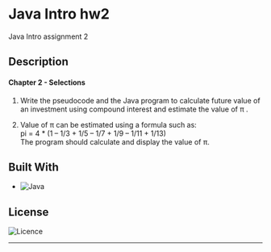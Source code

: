 # Java Intro hw2

Java Intro assignment 2

## Description

#### Chapter 2 - Selections

1) Write the pseudocode and the Java program to calculate future value of an
     investment using compound interest and estimate the value of π .

2) Value of π can be estimated using a formula such as:
   <br> pi = 4 * (1 – 1/3 + 1/5 – 1/7 + 1/9 – 1/11 + 1/13)
   <br> The program should calculate and display the value of π.

## Built With

* ![Java](https://img.shields.io/badge/java-%23ED8B00.svg?style=for-the-badge&logo=openjdk&logoColor=white)

## License

![Licence](https://img.shields.io/github/license/Ileriayo/markdown-badges?style=for-the-badge)
<hr>